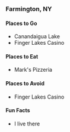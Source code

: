 ### Farmington, NY

#### Places to Go
- Canandaigua Lake
- Finger Lakes Casino

#### Places to Eat
- Mark's Pizzeria

#### Places to Avoid
- Finger Lakes Casino

#### Fun Facts
- I live there
